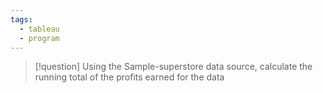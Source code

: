```yaml
---
tags:
  - tableau
  - program
---
```

>[!question] Using the Sample-superstore data source, calculate the running total of the profits earned for the data

